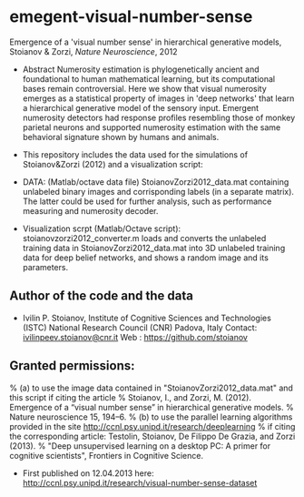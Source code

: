 # emegent-visual-number-sense
Emergence of a 'visual number sense' in hierarchical generative models, Stoianov &amp; Zorzi, *Nature Neuroscience*, 2012

* Abstract
Numerosity estimation is phylogenetically ancient and foundational to human mathematical learning, but its computational bases remain controversial. Here we show that visual numerosity emerges as a statistical property of images in 'deep networks' that learn a hierarchical generative model of the sensory input. Emergent numerosity detectors had response profiles resembling those of monkey parietal neurons and supported numerosity estimation with the same behavioral signature shown by humans and animals.

* This repository includes the data used for the simulations of Stoianov&Zorzi (2012) and a visualization script: 

* DATA: (Matlab/octave data file) StoianovZorzi2012_data.mat containing unlabeled binary images and corrisponding labels (in a separate matrix). The latter could be used for further analysis, such as performance measuring and numerosity decoder.

* Visualization scrpt (Matlab/Octave script): stoianovzorzi2012_converter.m loads and converts the unlabeled training data in StoianovZorzi2012_data.mat into 3D unlabeled training data for deep belief networks, and shows a random image and its parameters.

##  Author of the code and the data

*  Ivilin P. Stoianov, 
   Institute of Cognitive Sciences and Technologies (ISTC)
   National Research Council (CNR)
   Padova, Italy
   Contact: ivilinpeev.stoianov@cnr.it
   Web	  : https://github.com/stoianov

## Granted permissions:
% (a) to use the image data contained in "StoianovZorzi2012_data.mat" and this script if citing the article 
%     Stoianov, I., and Zorzi, M. (2012). Emergence of a “visual number sense” in hierarchical generative models.
%     Nature neuroscience 15, 194–6.
% (b) to use the parallel learning algorithms provided in the site http://ccnl.psy.unipd.it/research/deeplearning 
%     if citing the corresponding article: Testolin, Stoianov, De Filippo De Grazia, and Zorzi (2013).
%     "Deep unsupervised learning on a desktop PC: A primer for cognitive scientists", Frontiers in Cognitive Science.

* First published on 12.04.2013 here: http://ccnl.psy.unipd.it/research/visual-number-sense-dataset
